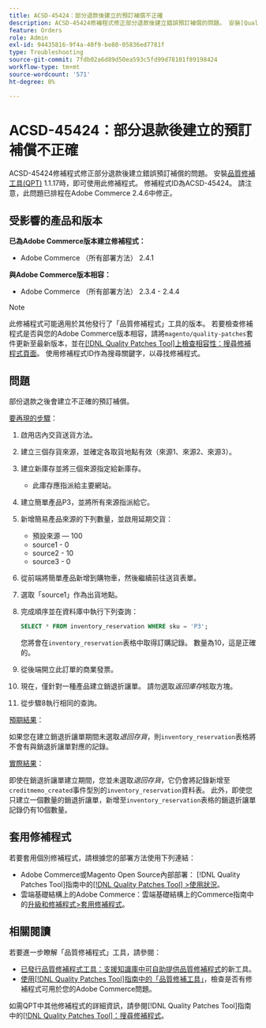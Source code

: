 ```yaml
---
title: ACSD-45424：部分退款後建立的預訂補償不正確
description: ACSD-45424修補程式修正部分退款後建立錯誤預訂補償的問題。 安裝[Quality Patches Tool (QPT)](https://experienceleague.adobe.com/en/docs/commerce-operations/tools/quality-patches-tool/quality-patches-tool-to-self-serve-quality-patches) 1.1.17時，即可使用此修補程式。 修補程式ID為ACSD-45424。 請注意，此問題已排程在Adobe Commerce 2.4.6中修正。
feature: Orders
role: Admin
exl-id: 94435816-9f4a-40f9-be80-05836ed7781f
type: Troubleshooting
source-git-commit: 7fdb02a6d89d50ea593c5fd99d78101f89198424
workflow-type: tm+mt
source-wordcount: '571'
ht-degree: 0%

---
```


# ACSD-45424：部分退款後建立的預訂補償不正確

ACSD-45424修補程式修正部分退款後建立錯誤預訂補償的問題。 安裝[品質修補工具(QPT)](https://experienceleague.adobe.com/en/docs/commerce-operations/tools/quality-patches-tool/quality-patches-tool-to-self-serve-quality-patches) 1.1.17時，即可使用此修補程式。 修補程式ID為ACSD-45424。 請注意，此問題已排程在Adobe Commerce 2.4.6中修正。

## 受影響的產品和版本

**已為Adobe Commerce版本建立修補程式：**

* Adobe Commerce （所有部署方法） 2.4.1

**與Adobe Commerce版本相容：**

* Adobe Commerce （所有部署方法） 2.3.4 - 2.4.4

>[!NOTE]
>
>此修補程式可能適用於其他發行了「品質修補程式」工具的版本。 若要檢查修補程式是否與您的Adobe Commerce版本相容，請將`magento/quality-patches`套件更新至最新版本，並在[[!DNL Quality Patches Tool]上檢查相容性：搜尋修補程式頁面](https://experienceleague.adobe.com/en/docs/commerce-operations/tools/quality-patches-tool/quality-patches-tool-to-self-serve-quality-patches)。 使用修補程式ID作為搜尋關鍵字，以尋找修補程式。

## 問題

部份退款之後會建立不正確的預訂補償。

<u>要再現的步驟</u>：

1. 啟用店內交貨送貨方法。
1. 建立三個存貨來源，並確定各取貨地點有效（來源1、來源2、來源3）。
1. 建立新庫存並將三個來源指定給新庫存。
   * 此庫存應指派給主要網站。
1. 建立簡單產品P3，並將所有來源指派給它。
1. 新增簡易產品來源的下列數量，並啟用延期交貨：
   * 預設來源 — 100
   * source1 - 0
   * source2 - 10
   * source3 - 0
1. 從前端將簡單產品新增到購物車，然後繼續前往送貨表單。
1. 選取「source1」作為出貨地點。
1. 完成順序並在資料庫中執行下列查詢：

   ```sql
   SELECT * FROM inventory_reservation WHERE sku = 'P3';
   ```

   您將會在`inventory_reservation`表格中取得訂購記錄。 數量為10，這是正確的。
1. 從後端開立此訂單的商業發票。
1. 現在，僅針對一種產品建立銷退折讓單。 請勿選取&#x200B;*返回庫存*&#x200B;核取方塊。
1. 從步驟8執行相同的查詢。

<u>預期結果</u>：

如果您在建立銷退折讓單期間未選取&#x200B;*退回存貨*，則`inventory_reservation`表格將不會有與銷退折讓單對應的記錄。

<u>實際結果</u>：

即使在銷退折讓單建立期間，您並未選取&#x200B;*退回存貨*，它仍會將記錄新增至`creditmemo_created`事件型別的`inventory_reservation`資料表。 此外，即使您只建立一個數量的銷退折讓單，新增至`inventory_reservation`表格的銷退折讓單記錄仍有10個數量。

## 套用修補程式

若要套用個別修補程式，請根據您的部署方法使用下列連結：

* Adobe Commerce或Magento Open Source內部部署： [!DNL Quality Patches Tool]指南中的[[!DNL Quality Patches Tool] >使用狀況](/help/tools/quality-patches-tool/usage.md)。
* 雲端基礎結構上的Adobe Commerce：雲端基礎結構上的Commerce指南中的[升級和修補程式>套用修補程式](https://experienceleague.adobe.com/docs/commerce-cloud-service/user-guide/develop/upgrade/apply-patches.html)。

## 相關閱讀

若要進一步瞭解「品質修補程式」工具，請參閱：

* [已發行品質修補程式工具：支援知識庫中可自助提供品質修補程式](https://experienceleague.adobe.com/en/docs/commerce-operations/tools/quality-patches-tool/quality-patches-tool-to-self-serve-quality-patches)的新工具。
* [使用[!DNL Quality Patches Tool]指南中的「品質修補工具」](/help/tools/quality-patches-tool/patches-available-in-qpt/check-patch-for-magento-issue-with-magento-quality-patches.md)，檢查是否有修補程式可用於您的Adobe Commerce問題。

如需QPT中其他修補程式的詳細資訊，請參閱[!DNL Quality Patches Tool]指南中的[[!DNL Quality Patches Tool]：搜尋修補程式](https://experienceleague.adobe.com/tools/commerce-quality-patches/index.html)。
